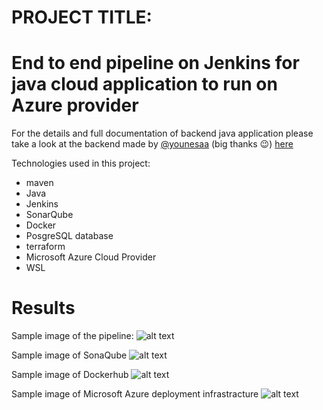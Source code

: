 # PROJECT TITLE: 
# End to end pipeline on Jenkins for java cloud application to run on Azure provider

For the details and full documentation of backend java application please take a look at the backend made by [@younesaa](https://github.com/younesaa) (big thanks 😉) [here](https://github.com/younesaa/matawan_nicefc_backend_Project) 

Technologies used in this project:

* maven
* Java
* Jenkins
* SonarQube
* Docker
* PosgreSQL database
* terraform
* Microsoft Azure Cloud Provider
* WSL

# Results

Sample image of the pipeline: 
![alt text](https://github.com/younesaa/m2i_DevOpsfull_CICD_Project/blob/main/Pipeline-stage-vie.png?raw=true)

Sample image of SonaQube
![alt text](https://github.com/younesaa/m2i_DevOpsfull_CICD_Project/blob/main/SonarQube.png)

Sample image of Dockerhub
![alt text](https://github.com/younesaa/m2i_DevOpsfull_CICD_Project/blob/main/DockerHub.png?raw=true)

Sample image of Microsoft Azure deployment infrastracture
![alt text](https://github.com/younesaa/m2i_DevOpsfull_CICD_Project/blob/main/Azure-CP.png?raw=true)
